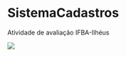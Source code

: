 # SistemaCadastros
Atividade de avaliação IFBA-Ilhéus

  <a href="#" target="_blank"><img src="https://www.alanprates.com.br/webfinal/webfinal.jpeg" target="_blank"></a> 

